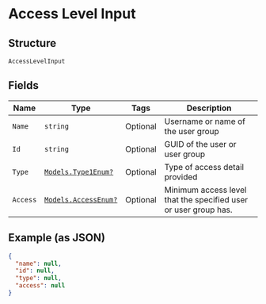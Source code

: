 
# Access Level Input

## Structure

`AccessLevelInput`

## Fields

| Name | Type | Tags | Description |
|  --- | --- | --- | --- |
| `Name` | `string` | Optional | Username or name of the user group |
| `Id` | `string` | Optional | GUID of the user or user group |
| `Type` | [`Models.Type1Enum?`](../../doc/models/type-1-enum.md) | Optional | Type of access detail provided |
| `Access` | [`Models.AccessEnum?`](../../doc/models/access-enum.md) | Optional | Minimum access level that the specified user or user group has. |

## Example (as JSON)

```json
{
  "name": null,
  "id": null,
  "type": null,
  "access": null
}
```

